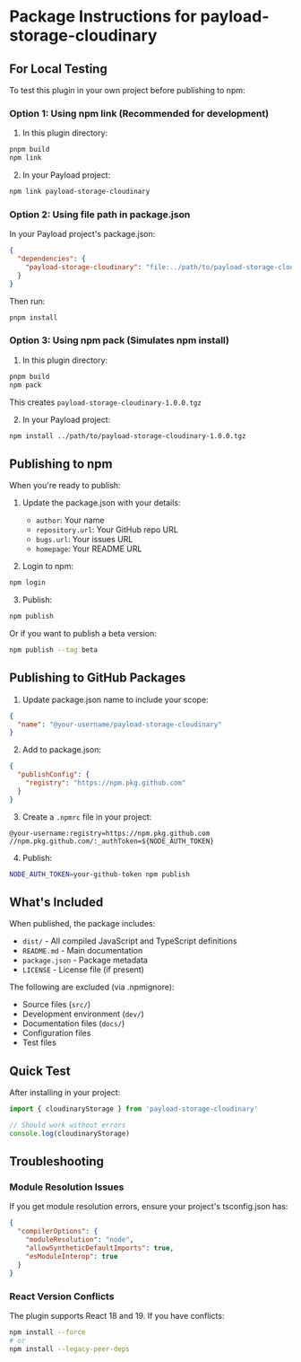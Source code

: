 # Package Instructions for payload-storage-cloudinary

## For Local Testing

To test this plugin in your own project before publishing to npm:

### Option 1: Using npm link (Recommended for development)

1. In this plugin directory:
```bash
pnpm build
npm link
```

2. In your Payload project:
```bash
npm link payload-storage-cloudinary
```

### Option 2: Using file path in package.json

In your Payload project's package.json:
```json
{
  "dependencies": {
    "payload-storage-cloudinary": "file:../path/to/payload-storage-cloudinary"
  }
}
```

Then run:
```bash
pnpm install
```

### Option 3: Using npm pack (Simulates npm install)

1. In this plugin directory:
```bash
pnpm build
npm pack
```

This creates `payload-storage-cloudinary-1.0.0.tgz`

2. In your Payload project:
```bash
npm install ../path/to/payload-storage-cloudinary-1.0.0.tgz
```

## Publishing to npm

When you're ready to publish:

1. Update the package.json with your details:
   - `author`: Your name
   - `repository.url`: Your GitHub repo URL
   - `bugs.url`: Your issues URL
   - `homepage`: Your README URL

2. Login to npm:
```bash
npm login
```

3. Publish:
```bash
npm publish
```

Or if you want to publish a beta version:
```bash
npm publish --tag beta
```

## Publishing to GitHub Packages

1. Update package.json name to include your scope:
```json
{
  "name": "@your-username/payload-storage-cloudinary"
}
```

2. Add to package.json:
```json
{
  "publishConfig": {
    "registry": "https://npm.pkg.github.com"
  }
}
```

3. Create a `.npmrc` file in your project:
```
@your-username:registry=https://npm.pkg.github.com
//npm.pkg.github.com/:_authToken=${NODE_AUTH_TOKEN}
```

4. Publish:
```bash
NODE_AUTH_TOKEN=your-github-token npm publish
```

## What's Included

When published, the package includes:
- `dist/` - All compiled JavaScript and TypeScript definitions
- `README.md` - Main documentation
- `package.json` - Package metadata
- `LICENSE` - License file (if present)

The following are excluded (via .npmignore):
- Source files (`src/`)
- Development environment (`dev/`)
- Documentation files (`docs/`)
- Configuration files
- Test files

## Quick Test

After installing in your project:

```typescript
import { cloudinaryStorage } from 'payload-storage-cloudinary'

// Should work without errors
console.log(cloudinaryStorage)
```

## Troubleshooting

### Module Resolution Issues

If you get module resolution errors, ensure your project's tsconfig.json has:
```json
{
  "compilerOptions": {
    "moduleResolution": "node",
    "allowSyntheticDefaultImports": true,
    "esModuleInterop": true
  }
}
```

### React Version Conflicts

The plugin supports React 18 and 19. If you have conflicts:
```bash
npm install --force
# or
npm install --legacy-peer-deps
```
